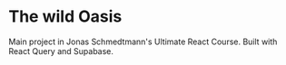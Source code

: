 # The wild Oasis

Main project in Jonas Schmedtmann's Ultimate React Course. Built with React Query and Supabase.
